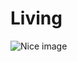 # Living


![Nice image](https://user-images.githubusercontent.com/121615664/212534908-30a251f5-6209-4956-aff7-b16b5f6d8d74.jpeg)
